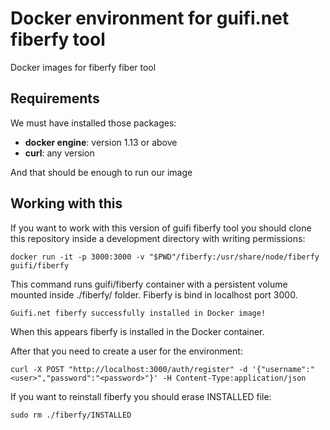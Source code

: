 # Docker environment for guifi.net fiberfy tool
Docker images for fiberfy fiber tool
## Requirements
We must have installed those packages:
- **docker engine**: version 1.13 or above
- **curl**: any version


And that should be enough to run our image

## Working with this
If you want to work with this version of guifi fiberfy tool you should clone this repository inside a development directory with writing permissions:

```
docker run -it -p 3000:3000 -v "$PWD"/fiberfy:/usr/share/node/fiberfy guifi/fiberfy
```

This command runs guifi/fiberfy container with a persistent volume mounted inside ./fiberfy/ folder. Fiberfy is bind in localhost port 3000.

```
Guifi.net fiberfy successfully installed in Docker image!
```

When this appears fiberfy is installed in the Docker container.

After that you need to create a user for the environment:
```
curl -X POST "http://localhost:3000/auth/register" -d '{"username":"<user>","password":"<password>"}' -H Content-Type:application/json
```

If you want to reinstall fiberfy you should erase INSTALLED file:
```
sudo rm ./fiberfy/INSTALLED
```